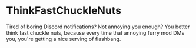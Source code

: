 # ThinkFastChuckleNuts

Tired of boring Discord notifications? Not annoying you enough? You better think fast chuckle nuts, because every time that annoying furry mod DMs you, you're getting a nice serving of flashbang.
